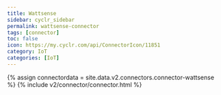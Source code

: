 ```yaml
---
title: Wattsense
sidebar: cyclr_sidebar
permalink: wattsense-connector
tags: [connector]
toc: false
icon: https://my.cyclr.com/api/ConnectorIcon/11851
category: IoT
categories: [IoT]
---
```

{% assign connectordata = site.data.v2.connectors.connector-wattsense %}
{% include v2/connector/connector.html %}	